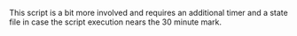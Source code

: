 This script is a bit more involved and requires an additional timer and a state
file in case the script execution nears the 30 minute mark.